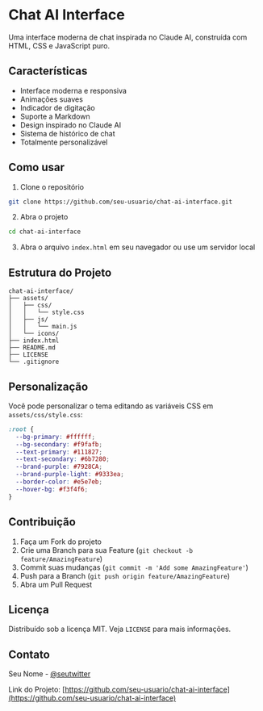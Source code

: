 # Chat AI Interface

Uma interface moderna de chat inspirada no Claude AI, construída com HTML, CSS e JavaScript puro.

## Características

- Interface moderna e responsiva
- Animações suaves
- Indicador de digitação
- Suporte a Markdown
- Design inspirado no Claude AI
- Sistema de histórico de chat
- Totalmente personalizável

## Como usar

1. Clone o repositório
```bash
git clone https://github.com/seu-usuario/chat-ai-interface.git
```

2. Abra o projeto
```bash
cd chat-ai-interface
```

3. Abra o arquivo `index.html` em seu navegador ou use um servidor local

## Estrutura do Projeto

```
chat-ai-interface/
├── assets/
│   ├── css/
│   │   └── style.css
│   ├── js/
│   │   └── main.js
│   └── icons/
├── index.html
├── README.md
├── LICENSE
└── .gitignore
```

## Personalização

Você pode personalizar o tema editando as variáveis CSS em `assets/css/style.css`:

```css
:root {
  --bg-primary: #ffffff;
  --bg-secondary: #f9fafb;
  --text-primary: #111827;
  --text-secondary: #6b7280;
  --brand-purple: #7928CA;
  --brand-purple-light: #9333ea;
  --border-color: #e5e7eb;
  --hover-bg: #f3f4f6;
}
```

## Contribuição

1. Faça um Fork do projeto
2. Crie uma Branch para sua Feature (`git checkout -b feature/AmazingFeature`)
3. Commit suas mudanças (`git commit -m 'Add some AmazingFeature'`)
4. Push para a Branch (`git push origin feature/AmazingFeature`)
5. Abra um Pull Request

## Licença

Distribuído sob a licença MIT. Veja `LICENSE` para mais informações.

## Contato

Seu Nome - [@seutwitter](https://twitter.com/seutwitter)

Link do Projeto: [https://github.com/seu-usuario/chat-ai-interface](https://github.com/seu-usuario/chat-ai-interface)
